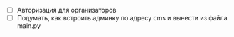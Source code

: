 
- [ ] Авторизация для организаторов
- [ ] Подумать, как встроить админку по адресу cms и вынести из файла main.py